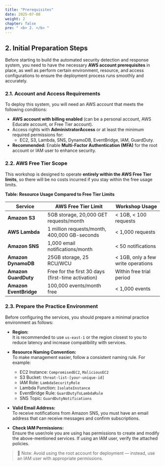```yaml
---
title: "Prerequisites"
date: 2025-07-08
weight: 2
chapter: false
pre: " <b> 2. </b> "
---
```


## 2. Initial Preparation Steps
Before starting to build the automated security detection and response system, you need to have the necessary **AWS account prerequisites** in place, as well as perform certain environment, resource, and access configurations to ensure the deployment process runs smoothly and accurately.

### 2.1. Account and Access Requirements
To deploy this system, you will need an AWS account that meets the following conditions:
- **AWS account with billing enabled** (can be a personal account, AWS Educate account, or Free Tier account).
- Access rights with **AdministratorAccess** or at least the minimum required permissions for:
  - EC2, S3, Lambda, SNS, DynamoDB, EventBridge, IAM, GuardDuty.
- **Recommended:** Enable **Multi-Factor Authentication (MFA)** for the root account or IAM user to enhance security.

### 2.2. AWS Free Tier Scope
This workshop is designed to operate **entirely within the AWS Free Tier limits**, so there will be no costs incurred if you stay within the free usage limits.

**Table: Resource Usage Compared to Free Tier Limits**

| Service             | AWS Free Tier Limit                                | Workshop Usage                         |
|---------------------|----------------------------------------------------|-----------------------------------------|
| **Amazon S3**       | 5GB storage, 20,000 GET requests/month              | < 1GB, < 100 requests                   |
| **AWS Lambda**      | 1 million requests/month, 400,000 GB-seconds        | < 1,000 requests                        |
| **Amazon SNS**      | 1,000 email notifications/month                     | < 50 notifications                      |
| **Amazon DynamoDB** | 25GB storage, 25 RCU/WCU                            | < 1GB, only a few write operations      |
| **Amazon GuardDuty**| Free for the first 30 days (first-time activation)  | Within free trial period                |
| **Amazon EventBridge** | 100,000 events/month free                        | < 1,000 events                          |

### 2.3. Prepare the Practice Environment
Before configuring the services, you should prepare a minimal practice environment as follows:

- **Region:**  
  It is recommended to use `us-east-1` or the region closest to you to reduce latency and increase compatibility with services.

- **Resource Naming Convention:**  
  To make management easier, follow a consistent naming rule. For example:
  - EC2 Instance: `CompromisedEC2`, `MaliciousEC2`
  - S3 Bucket: `threat-list-[your-unique-id]`
  - IAM Role: `LambdaSecurityRole`
  - Lambda Function: `IsolateInstance`
  - EventBridge Rule: `GuardDutyToLambdaRule`
  - SNS Topic: `GuardDutyNotifications`

- **Valid Email Address:**  
  To receive notifications from Amazon SNS, you must have an email address that can receive messages and confirm subscriptions.

- **Check IAM Permissions:**  
  Ensure the user/role you are using has permissions to create and modify the above-mentioned services. If using an IAM user, verify the attached policies.

> 📌 Note: Avoid using the root account for deployment — instead, use an IAM user with appropriate permissions.
